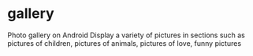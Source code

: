 # gallery
Photo gallery on Android Display a variety of pictures in sections such as pictures of children, pictures of animals, pictures of love, funny pictures
